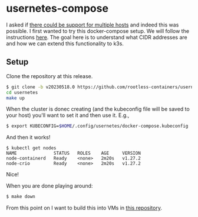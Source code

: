 # usernetes-compose

I asked if [there could be support for multiple hosts](https://github.com/rootless-containers/usernetes/issues/281)
and indeed this was possible. I first wanted to try this docker-compose setup. We will
follow the instructions [here](https://github.com/rootless-containers/usernetes/tree/v20230518.0#multi-node-docker-compose).
The goal here is to understand what CIDR addresses are and how we can extend this functionality
to k3s.

## Setup

Clone the repository at this release.

```bash
$ git clone -b v20230518.0 https://github.com/rootless-containers/usernetes
cd usernetes
make up
```

When the cluster is donec creating (and the kubeconfig file will be saved to your host)
you'll want to set it and then use it. E.g.,

```bash
$ export KUBECONFIG=$HOME/.config/usernetes/docker-compose.kubeconfig
```
And then it works!

```
$ kubectl get nodes
NAME              STATUS   ROLES    AGE     VERSION
node-containerd   Ready    <none>   2m20s   v1.27.2
node-crio         Ready    <none>   2m20s   v1.27.2
```

Nice!

When you are done playing around:

```bash
$ make down
```

From this point on I want to build this into VMs in  [this repository](https://github.com/converged-computing/flux-terraform-gcp).
